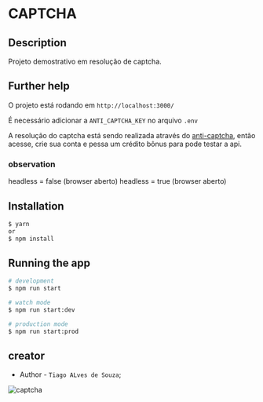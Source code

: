 # CAPTCHA

## Description
Projeto demostrativo em resolução de captcha.

## Further help

O projeto está rodando em `http://localhost:3000/`

É necessário adicionar a `ANTI_CAPTCHA_KEY` no arquivo `.env`

A resolução do captcha está sendo realizada através do [anti-captcha](https://anti-captcha.com/apidoc),
então acesse, crie sua conta e pessa um crédito bônus para pode testar a api. 

### observation

headless = false (browser aberto)
headless = true  (browser aberto)


## Installation

```bash
$ yarn
or 
$ npm install
```

## Running the app

```bash
# development
$ npm run start

# watch mode
$ npm run start:dev

# production mode
$ npm run start:prod
```

## creator

- Author - `Tiago ALves de Souza`;

![captcha](https://github.com/Tiago-Alves-Dev/gifs/blob/main/captchar.gif)
